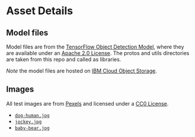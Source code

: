 # Asset Details

## Model files

Model files are from the [TensorFlow Object Detection Model](https://github.com/tensorflow/models/tree/master/research/object_detection), where they are available under an [Apache 2.0 License](https://www.apache.org/licenses/LICENSE-2.0). The protos and utils directories are taken from this repo and called as libraries.

_Note_ the model files are hosted on [IBM Cloud Object Storage](https://doc-0c-6k-docs.googleusercontent.com/docs/securesc/e1ujq76jsebiptrpe27t4bk67adcmjtu/9be7tr8qp8sdj79skm7ohif2ipt95446/1557108000000/00355214602078224796/00355214602078224796/14a4jSztyKuNF4G-0ISupLfSqmauTdjHF?e=download&h=18265335706870834251&nonce=04c2eacneturc&user=00355214602078224796&hash=t2nbbphos17hccvv2bb8gmc3q0fjmbut).

## Images

All test images are from [Pexels](https://www.pexels.com) and licensed under a [CC0 License](https://creativecommons.org/publicdomain/zero/1.0/).

* [`dog-human.jpg`](https://www.pexels.com/photo/animal-big-blur-breed-532310/)
* [`jockey.jpg`](https://www.pexels.com/photo/action-athlete-competition-course-158976/)
* [`baby-bear.jpg`](https://www.pexels.com/photo/wood-bridge-cute-sitting-39369/)
